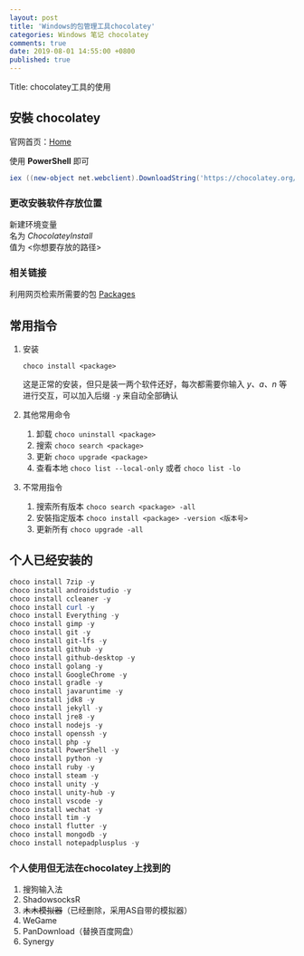 ```yaml
---
layout: post
title: 'Windows的包管理工具chocolatey'
categories: Windows 笔记 chocolatey 
comments: true
date: 2019-08-01 14:55:00 +0800
published: true
---
```


Title: chocolatey工具的使用

## 安裝 **chocolatey**

官网首页：[Home][Home]

使用 **PowerShell** 即可

```powershell
iex ((new-object net.webclient).DownloadString('https://chocolatey.org/install.ps1'))
```

### 更改安裝软件存放位置

新建环境变量  
名为 *ChocolateyInstall*  
值为 <你想要存放的路径>

### 相关链接

利用网页检索所需要的包 [Packages][Packages]

## 常用指令

1. 安装

    `choco install <package>`

    这是正常的安装，但只是装一两个软件还好，每次都需要你输入 *y、a、n* 等进行交互，可以加入后缀 `-y` 来自动全部确认

2. 其他常用命令
   1. 卸载 `choco uninstall <package>`
   2. 搜索 `choco search <package>`
   3. 更新 `choco upgrade <package>`
   4. 查看本地 `choco list --local-only` 或者 `choco list -lo`

3. 不常用指令
   1. 搜索所有版本 `choco search <package> -all`
   2. 安裝指定版本 `choco install <package> -version <版本号>`
   3. 更新所有 `choco upgrade -all`

## 个人已经安装的

```powershell
choco install 7zip -y
choco install androidstudio -y
choco install ccleaner -y
choco install curl -y
choco install Everything -y
choco install gimp -y
choco install git -y
choco install git-lfs -y
choco install github -y
choco install github-desktop -y
choco install golang -y
choco install GoogleChrome -y
choco install gradle -y
choco install javaruntime -y
choco install jdk8 -y
choco install jekyll -y
choco install jre8 -y
choco install nodejs -y
choco install openssh -y
choco install php -y
choco install PowerShell -y
choco install python -y
choco install ruby -y
choco install steam -y
choco install unity -y
choco install unity-hub -y
choco install vscode -y
choco install wechat -y
choco install tim -y
choco install flutter -y
choco install mongodb -y
choco install notepadplusplus -y
```

### 个人使用但无法在chocolatey上找到的

1. 搜狗输入法
2. ShadowsocksR
3. ~~木木模拟器~~（已经删除，采用AS自带的模拟器）
4. WeGame
5. PanDownload（替换百度网盘）
6. Synergy

[Home]:https://chocolatey.org
[Packages]:https://chocolatey.org/packages
